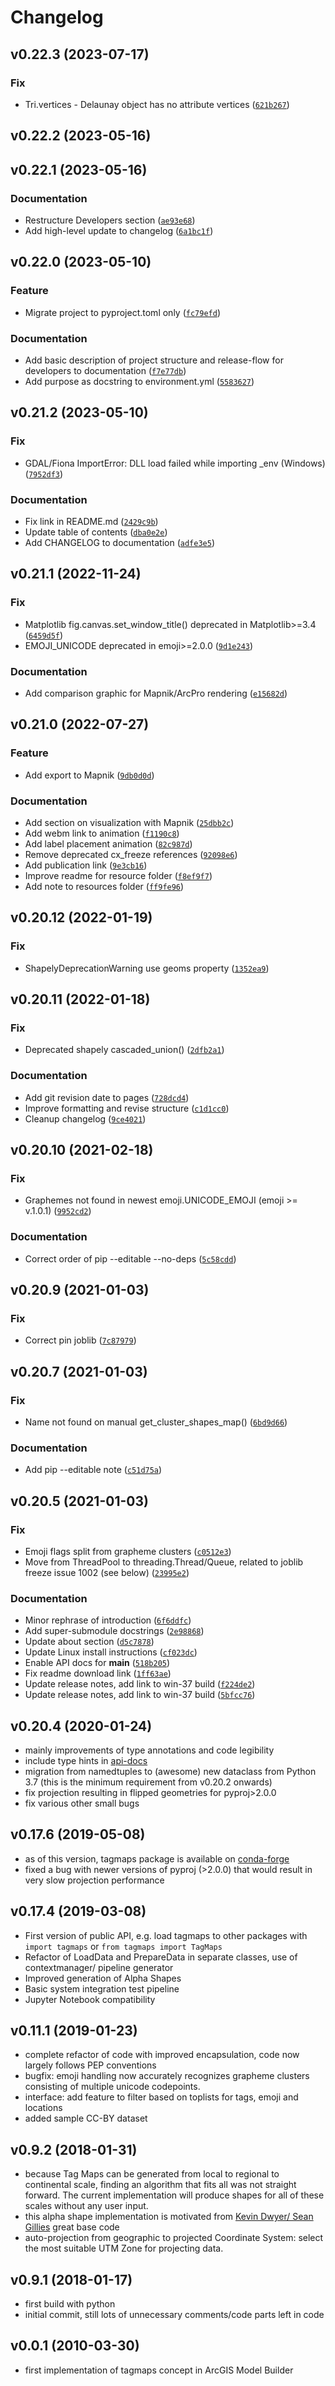 # Changelog

<!--next-version-placeholder-->

## v0.22.3 (2023-07-17)
### Fix
* Tri.vertices - Delaunay object has no attribute vertices ([`621b267`](https://github.com/Sieboldianus/TagMaps/commit/621b2673e34cec61c35c625a512b73b9937d6497))

## v0.22.2 (2023-05-16)


## v0.22.1 (2023-05-16)
### Documentation
* Restructure Developers section ([`ae93e68`](https://github.com/Sieboldianus/TagMaps/commit/ae93e686040d23e75117fcd1053ede7502da4bdb))
* Add high-level update to changelog ([`6a1bc1f`](https://github.com/Sieboldianus/TagMaps/commit/6a1bc1f9db9355ff6ba1efd99cac9a1b510945d1))

## v0.22.0 (2023-05-10)
### Feature
* Migrate project to pyproject.toml only ([`fc79efd`](https://github.com/Sieboldianus/TagMaps/commit/fc79efd653c982dc0db20e8a7f64110c152c037d))

### Documentation
* Add basic description of project structure and release-flow for developers to documentation ([`f7e77db`](https://github.com/Sieboldianus/TagMaps/commit/f7e77db0754a70d4e92dafdd3ec9f19c4024a394))
* Add purpose as docstring to environment.yml ([`5583627`](https://github.com/Sieboldianus/TagMaps/commit/558362784de10c360d88ed0be10ca5939c29bc38))

## v0.21.2 (2023-05-10)
### Fix
* GDAL/Fiona ImportError: DLL load failed while importing _env (Windows) ([`7952df3`](https://github.com/Sieboldianus/TagMaps/commit/7952df3d5693cf99a2c6d65967a7951a436b36b9))

### Documentation
* Fix link in README.md ([`2429c9b`](https://github.com/Sieboldianus/TagMaps/commit/2429c9bd98a80d91a6c89eb337436d61f880b439))
* Update table of contents ([`dba0e2e`](https://github.com/Sieboldianus/TagMaps/commit/dba0e2e1ad7101626b2a2c1491e9e8897d191096))
* Add CHANGELOG to documentation ([`adfe3e5`](https://github.com/Sieboldianus/TagMaps/commit/adfe3e569d8119f5ae72bc5fcc855fcaa2c4cf8c))

## v0.21.1 (2022-11-24)
### Fix
* Matplotlib fig.canvas.set_window_title() deprecated in Matplotlib>=3.4 ([`6459d5f`](https://github.com/Sieboldianus/TagMaps/commit/6459d5f8ee4395677fa3d1eedf6d8dda8fd40eda))
* EMOJI_UNICODE deprecated in emoji>=2.0.0 ([`9d1e243`](https://github.com/Sieboldianus/TagMaps/commit/9d1e2438ce81cbf8e65f3d47fad3c17afbcfbd61))

### Documentation
* Add comparison graphic for Mapnik/ArcPro rendering ([`e15682d`](https://github.com/Sieboldianus/TagMaps/commit/e15682d2626d883f9997b9121705789da91fcb1c))

## v0.21.0 (2022-07-27)
### Feature
* Add export to Mapnik ([`9db0d0d`](https://github.com/Sieboldianus/TagMaps/commit/9db0d0dc0a266f9eef7c3aac5bf663337c096f80))

### Documentation
* Add section on visualization with Mapnik ([`25dbb2c`](https://github.com/Sieboldianus/TagMaps/commit/25dbb2c0208f42d844fe92d6c863f909ce395f4f))
* Add webm link to animation ([`f1190c8`](https://github.com/Sieboldianus/TagMaps/commit/f1190c8521851d93a13d3227ec031b51928c59fe))
* Add label placement animation ([`82c987d`](https://github.com/Sieboldianus/TagMaps/commit/82c987d3af76b9c7343d5088adc8c1ae587e3b6d))
* Remove deprecated cx_freeze references ([`92098e6`](https://github.com/Sieboldianus/TagMaps/commit/92098e6bd7d2817ca2c537401d3a19b9dc1dacbf))
* Add publication link ([`9e3cb16`](https://github.com/Sieboldianus/TagMaps/commit/9e3cb163123ebbc87207d9ad56a6e457ac3fd28a))
* Improve readme for resource folder ([`f8ef9f7`](https://github.com/Sieboldianus/TagMaps/commit/f8ef9f746d5cb0bfe14022c182f3c06e8fbb1040))
* Add note to resources folder ([`ff9fe96`](https://github.com/Sieboldianus/TagMaps/commit/ff9fe962acbb2c833551e218137cab683e04fbcd))

## v0.20.12 (2022-01-19)
### Fix
* ShapelyDeprecationWarning use geoms property ([`1352ea9`](https://github.com/Sieboldianus/TagMaps/commit/1352ea94feb77db37b5305a9f6281e5c5b2834b5))

## v0.20.11 (2022-01-18)
### Fix
* Deprecated shapely cascaded_union() ([`2dfb2a1`](https://github.com/Sieboldianus/TagMaps/commit/2dfb2a13ddc544b7cf78fffc9b7f47d4788b9678))

### Documentation
* Add git revision date to pages ([`728dcd4`](https://github.com/Sieboldianus/TagMaps/commit/728dcd4fcaa17622259901b1477a8ff505889e30))
* Improve formatting and revise structure ([`c1d1cc0`](https://github.com/Sieboldianus/TagMaps/commit/c1d1cc04a97dbe49ad2cd85f12efc71db778ca89))
* Cleanup changelog ([`9ce4021`](https://github.com/Sieboldianus/TagMaps/commit/9ce40210cfe42620f1d99aaad687e37984c34f19))

## v0.20.10 (2021-02-18)
### Fix
* Graphemes not found in newest emoji.UNICODE_EMOJI (emoji >= v.1.0.1) ([`9952cd2`](https://github.com/Sieboldianus/TagMaps/commit/9952cd253d3637d8dff1304541720e9f37ea1abd))

### Documentation
* Correct order of pip --editable --no-deps ([`5c58cdd`](https://github.com/Sieboldianus/TagMaps/commit/5c58cdda327191796a0e37f9388ca0605b6dac75))

## v0.20.9 (2021-01-03)
### Fix
* Correct pin joblib ([`7c87979`](https://github.com/Sieboldianus/TagMaps/commit/7c879795975f7c3e54ce9088418f7dfc12b9e5c4))

## v0.20.7 (2021-01-03)
### Fix
* Name not found on manual get_cluster_shapes_map() ([`6bd9d66`](https://github.com/Sieboldianus/TagMaps/commit/6bd9d665eabfce7ed6bb3dfe7f7549df61ee9dfb))

### Documentation
* Add pip --editable note ([`c51d75a`](https://github.com/Sieboldianus/TagMaps/commit/c51d75aaa55e341e6a074fe01977a0504364da53))

## v0.20.5 (2021-01-03)
### Fix
* Emoji flags split from grapheme clusters ([`c0512e3`](https://github.com/Sieboldianus/TagMaps/commit/c0512e33a11af0d4ef026b12453bff65954f1f85))
* Move from ThreadPool to threading.Thread/Queue, related to joblib freeze issue 1002 (see below) ([`23995e2`](https://github.com/Sieboldianus/TagMaps/commit/23995e27d9d5b2382fb184cdeb074d7f80bf284f))

### Documentation
* Minor rephrase of introduction ([`6f6ddfc`](https://github.com/Sieboldianus/TagMaps/commit/6f6ddfc45c6174a90ef90abaf8c902119cb1921a))
* Add super-submodule docstrings ([`2e98868`](https://github.com/Sieboldianus/TagMaps/commit/2e98868dd1a85fa2aafffdf9bd906a8aff8cc8da))
* Update about section ([`d5c7878`](https://github.com/Sieboldianus/TagMaps/commit/d5c7878b47dc651f891e960a9758dd5e9a9ac59a))
* Update Linux install instructions ([`cf023dc`](https://github.com/Sieboldianus/TagMaps/commit/cf023dc0772cfb22630f38668ddce90be7d254cc))
* Enable API docs for __main__ ([`518b205`](https://github.com/Sieboldianus/TagMaps/commit/518b20551a29cdfb17f6e0ee7f8475866eb02800))
* Fix readme download link ([`1ff63ae`](https://github.com/Sieboldianus/TagMaps/commit/1ff63ae546f552cae5c559a76cb4adbf3f833dc4))
* Update release notes, add link to win-37 build ([`f224de2`](https://github.com/Sieboldianus/TagMaps/commit/f224de20d0d3e68a67c4d48443432ddf31893f5a))
* Update release notes, add link to win-37 build ([`5bfcc76`](https://github.com/Sieboldianus/TagMaps/commit/5bfcc76dafd9786fc7b7b66cc06a7313db3269f2))

## v0.20.4 (2020-01-24)

* mainly improvements of type annotations and code legibility
* include type hints in [api-docs](https://ad.vgiscience.org/tagmaps/docs/api/tagmaps_.html)
* migration from namedtuples to (awesome) new dataclass from Python 3.7
(this is the minimum requirement from v0.20.2 onwards)
* fix projection resulting in flipped geometries for pyproj>2.0.0
* fix various other small bugs

## v0.17.6 (2019-05-08)

* as of this version, tagmaps package is available on [conda-forge](<https://anaconda.org/conda-forge/tagmaps>)
* fixed a bug with newer versions of pyproj (>2.0.0) that would result in very slow projection performance

## v0.17.4 (2019-03-08)

* First version of public API, e.g. load tagmaps to other packages with `import tagmaps` or `from tagmaps import TagMaps`
* Refactor of LoadData and PrepareData in separate classes, use of contextmanager/ pipeline generator
* Improved generation of Alpha Shapes
* Basic system integration test pipeline
* Jupyter Notebook compatibility

## v0.11.1 (2019-01-23)

* complete refactor of code with improved encapsulation, code now largely follows PEP conventions
* bugfix: emoji handling now accurately recognizes grapheme clusters consisting of multiple unicode codepoints.
* interface: add feature to filter based on toplists for tags, emoji and locations
* added sample CC-BY dataset

## v0.9.2 (2018-01-31)

* because Tag Maps can be generated from local to regional to continental scale, finding an algorithm that fits all was not straight forward. The current implementation will produce shapes for all of these scales without any user input.
* this alpha shape implementation is motivated from [Kevin Dwyer/ Sean Gillies](http://blog.thehumangeo.com/2014/05/12/drawing-boundaries-in-python/) great base code
* auto-projection from geographic to projected Coordinate System: select the most suitable UTM Zone for projecting data.

## v0.9.1 (2018-01-17)

* first build with python
* initial commit, still lots of unnecessary comments/code parts left in code

## v0.0.1 (2010-03-30)

* first implementation of tagmaps concept in ArcGIS Model Builder